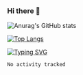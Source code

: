 ### Hi there 👋

<!--
**wray-le/wray-lee* is a ✨ _special_ ✨ repository because its `README.md` (this file) appears on your GitHub profile.

Here are some ideas to get you started:

- 🔭 I’m currently working on ...
- 🌱 I’m currently learning ...
- 👯 I’m looking to collaborate on ...
- 🤔 I’m looking for help with ...
- 💬 Ask me about ...
- 📫 How to reach me: ...
- 😄 Pronouns: ...
- ⚡ Fun fact: ...
-->


![Anurag's GitHub stats](https://github-readme-stats.vercel.app/api?username=wray-lee&show_icons=true&theme=dracula)


[![Top Langs](https://github-readme-stats.vercel.app/api/top-langs/?username=wray-lee)](https://github.com/anuraghazra/github-readme-stats)


[![Typing SVG](https://readme-typing-svg.herokuapp.com?color=91BEF0&vCenter=true&lines=This+is+Wray's+homepage;A+noob+developer)](https://git.io/typing-svg)

<!--START_SECTION:waka-->

```txt
No activity tracked
```

<!--END_SECTION:waka-->
